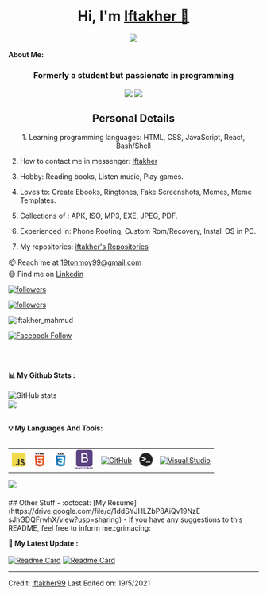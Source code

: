 # <h1 align="center">Hi, I'm <a href="https://github.com/iftakher99">Iftakher 🚀<a></h1>
    
<p align="center">
    <img width="200" src="https://i.pinimg.com/564x/0f/8b/28/0f8b2870896edcde8f6149fe2733faaf.jpg">
</p>

<div>
<strong align="center">About Me:</strong><br>
<h3 align="center">Formerly a student but passionate in programming</h3>
<p align="center"> 
	<img align="center" src="https://img.shields.io/badge/Profile%20Views-235-blue">
<img align="center" src="https://img.shields.io/badge/In%20all%20github%20repositories%20I%20have%20written-8372%20lines%20of%20code-blue">

</p>
<h2 align="center">Personal Details</h2>
<p align="center">
1. Learning programming languages: HTML, CSS, JavaScript, React, Bash/Shell
 
2. How to contact me in messenger: <a href = "https://m.me/iftakher99" target="blank">Iftakher</a>

3. Hobby: Reading books, Listen music, Play games.

4. Loves to: Create Ebooks, Ringtones, Fake Screenshots, Memes, Meme Templates.

5. Collections of : APK, ISO, MP3, EXE, JPEG, PDF.

6. Experienced in: Phone Rooting, Custom Rom/Recovery, Install OS in PC.

7. My repositories: <a href= "https://github.com/iftakher99?tab=repositories" target="blank"> iftakher's Repositories</a>
</p>
📫 Reach me at <a href="mailto:19tonmoy99@gmail.com">19tonmoy99@gmail.com</a><br>
😄 Find me on <a href="https://www.linkedin.com/in/iftakher-mahmud/">Linkedin</a><br>
<p align="center">

  <a href="https://twitter.com/iftakher_mahmud"><img alt="followers" title=" Twitter" src="https://img.shields.io/twitter/follow/iftakher_mahmud?color=55960c&label=Follow&logo=twitter&logoColor=white&style=for-the-badge"/></a>

 
  <a href="https://github.com/iftakher99"><img alt="followers" title=" Github" src="https://img.shields.io/github/followers/iftakher99?color=236ad3&style=for-the-badge&logo=github&label=Follow"/></a>
  
   <p align="left"> <img src="https://komarev.com/ghpvc/?username=iftakher99&label=Profile%20views&color=0e75b6&style=flat" alt="iftakher_mahmud" /> </p>
  
  [![Facebook Follow](https://img.shields.io/badge/%20-Follow-black?color=14171A&labelColor=1976d2&logo=facebook&logoColor=ffffff)](https://www.facebook.com/iftakher99/) 
 
 
 
</p><br><br>

<strong>📊 My Github Stats :</strong><br><br>
![GitHub stats](https://github-readme-stats.vercel.app/api?username=iftakher99&show_icons=true&count_private=true&include_all_commits=true&theme=radical)<br>
<img align="center" src="https://github-readme-streak-stats.herokuapp.com/?user=iftakher99&theme=radical&hide_border=true"/><br><br>

<strong>💡 My Languages And Tools:</strong><br><br>
<table>
    <tbody>
        <tr>
            <td><a href="#"><img alt="JavaScript" title="JavaScript" height="28px"
                        src="https://raw.githubusercontent.com/github/explore/80688e429a7d4ef2fca1e82350fe8e3517d3494d/topics/javascript/javascript.png" /></a>
            </td>
            <td><a href="#"><img alt="HTML5" title="HTML5" height="28px"
                        src="https://raw.githubusercontent.com/github/explore/80688e429a7d4ef2fca1e82350fe8e3517d3494d/topics/html/html.png" /></a>
            </td>
            <td><a href="#"><img alt="CSS3" title="CSS3" height="28px"
                        src="https://raw.githubusercontent.com/github/explore/80688e429a7d4ef2fca1e82350fe8e3517d3494d/topics/css/css.png" /></a>
            </td>
          <td><a href="https://getbootstrap.com" target="_blank"> 
            <img src="https://raw.githubusercontent.com/devicons/devicon/master/icons/bootstrap/bootstrap-plain-wordmark.svg" alt="bootstrap" width="40" height="40"/>
            </td>
             <td><a href="#"><img alt="GitHub" title="GitHub" height="28px"
                        src="https://i.imgur.com/DZgetVv.png" /></a>
            </td>
          <td><a href="#"><img alt="Terminal" title="Terminal" height="28px"
                        src="https://raw.githubusercontent.com/github/explore/80688e429a7d4ef2fca1e82350fe8e3517d3494d/topics/terminal/terminal.png" /></a>
            </td>
            <td><a href="#"><img alt="Visual Studio" title="Visual Studio Code" height="28px"
                        src="https://img.icons8.com/fluent/48/000000/visual-studio-code-2019.png" /></a>
          </td>
         </tr>
     </tbody>
</table>
<img src="https://github-readme-stats.vercel.app/api/top-langs/?username=iftakher99&card_width=550&&show_icons=true&title_color=ffffff&icon_color=bb2acf&text_color=daf7dc&bg_color=151515">
<br><br>
## Other Stuff
  - :octocat: [My Resume](https://drive.google.com/file/d/1ddSYJHLZbP8AiQv19NzE-sJhGDQFrwhX/view?usp=sharing)
  - If you have any suggestions to this README, feel free to inform me.:grimacing: 

<strong>🚀 My Latest Update :</strong><br><br>
[![Readme Card](https://github-readme-stats.vercel.app/api/pin/?username=iftakher99&repo=iftakher99&theme=radical)](https://github.com/iftakher99/iftakher99)
[![Readme Card](https://github-readme-stats.vercel.app/api/pin/?username=iftakher99&repo=Responsive-Web-Design&theme=radical)](https://github.com/iftakher99/Responsive-Web-Design)
</div>

------
Credit: [iftakher99](https://github.com/iftakher99)
Last Edited on: 19/5/2021
